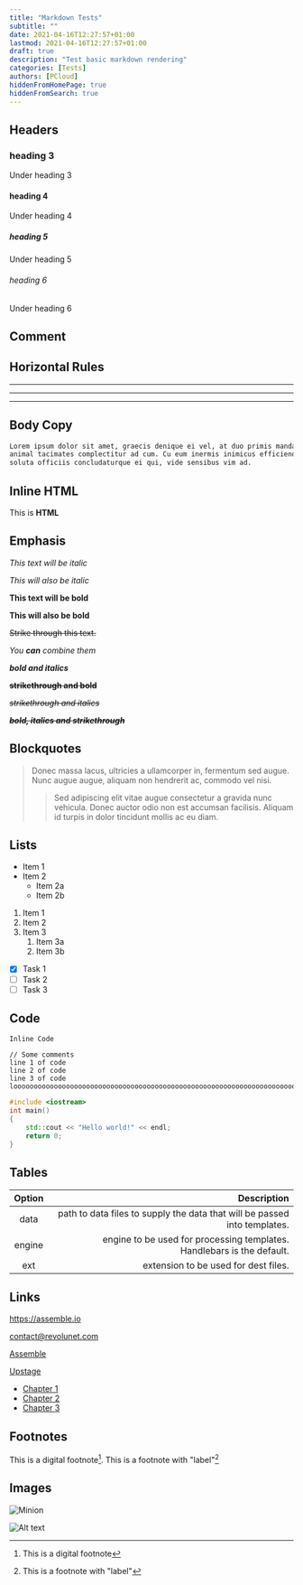```yaml
---
title: "Markdown Tests"
subtitle: ""
date: 2021-04-16T12:27:57+01:00
lastmod: 2021-04-16T12:27:57+01:00
draft: true
description: "Test basic markdown rendering"
categories: [Tests]
authors: [PCloud]
hiddenFromHomePage: true
hiddenFromSearch: true
---
```


<!--more-->
## Headers

### heading 3

Under heading 3

#### heading 4

Under heading 4

##### heading 5

Under heading 5

###### heading 6

Under heading 6

## Comment

<!-- You cannot see this comment -->

## Horizontal Rules

---

___

***

## Body Copy

```markdown
Lorem ipsum dolor sit amet, graecis denique ei vel, at duo primis mandamus. Et legere ocurreret pri,
animal tacimates complectitur ad cum. Cu eum inermis inimicus efficiendi. Labore officiis his ex,
soluta officiis concludaturque ei qui, vide sensibus vim ad.
```

## Inline HTML

<div class="class">
    This is <b>HTML</b>
</div>


## Emphasis

*This text will be italic*

_This will also be italic_

**This text will be bold**

__This will also be bold__

~~Strike through this text.~~

_You **can** combine them_

***bold and italics***

~~**strikethrough and bold**~~

~~*strikethrough and italics*~~

~~***bold, italics and strikethrough***~~

## Blockquotes

> Donec massa lacus, ultricies a ullamcorper in, fermentum sed augue.
Nunc augue augue, aliquam non hendrerit ac, commodo vel nisi.
>> Sed adipiscing elit vitae augue consectetur a gravida nunc vehicula. Donec auctor
odio non est accumsan facilisis. Aliquam id turpis in dolor tincidunt mollis ac eu diam.


## Lists

* Item 1
* Item 2
  * Item 2a
  * Item 2b

1. Item 1
1. Item 2
1. Item 3
   1. Item 3a
   1. Item 3b

- [x] Task 1
- [ ] Task 2
- [ ] Task 3

## Code

`Inline Code`

    // Some comments
    line 1 of code
    line 2 of code
    line 3 of code
    loooooooooooooooooooooooooooooooooooooooooooooooooooooooooooooooooooooooooooooooooooooooooooooooooong

```cpp
#include <iostream>
int main()
{
    std::cout << "Hello world!" << endl;
    return 0;
}
```

## Tables

| Option | Description |
|:------:| -----------:|
| data   | path to data files to supply the data that will be passed into templates. |
| engine | engine to be used for processing templates. Handlebars is the default. |
| ext    | extension to be used for dest files. |

## Links

<https://assemble.io>

<contact@revolunet.com>

[Assemble](https://assemble.io)

[Upstage](https://github.com/upstage/ "Visit Upstage!")

* [Chapter 1](#headers)
* [Chapter 2](#comment)
* [Chapter 3](#horizontal-rules)

## Footnotes

This is a digital footnote[^1].
This is a footnote with "label"[^label]

[^1]: This is a digital footnote
[^label]: This is a footnote with "label"

## Images

![Minion](https://octodex.github.com/images/minion.png)

![Alt text](https://octodex.github.com/images/stormtroopocat.jpg "The Stormtroopocat")
